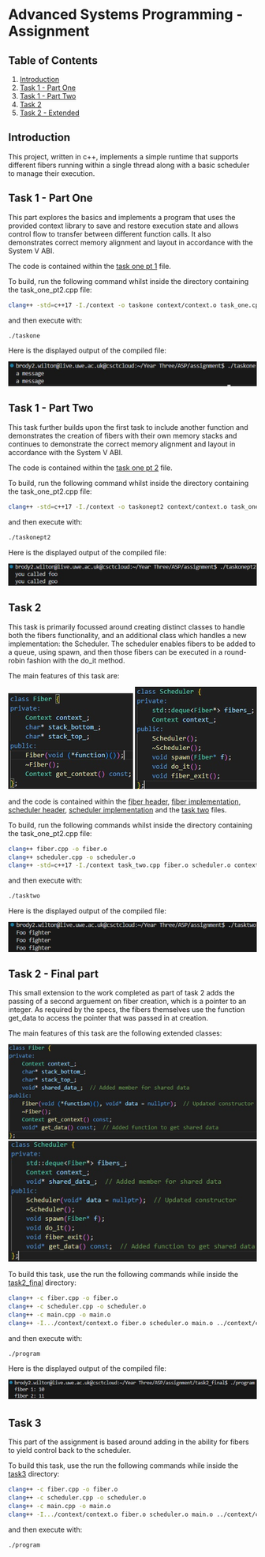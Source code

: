 # Advanced Systems Programming - Assignment

## Table of Contents

1. [Introduction](#introduction)
2. [Task 1 - Part One](#task-1---part-one)
3. [Task 1 - Part Two](#task-1---part-two)
4. [Task 2](#task-2)
5. [Task 2 - Extended](#task-2---final-part)


## Introduction
This project, written in c++, implements a simple runtime that supports different fibers running within a single thread along with a basic scheduler to manage their execution. 

## Task 1 - Part One
This part explores the basics and implements a program that uses the provided context library to save and restore execution state and allows control flow to transfer between different function calls. It also demonstrates correct memory alignment and layout in accordance with the System V ABI.

The code is contained within the [task one pt 1](task_one.cpp) file.

To build, run the following command whilst inside the directory containing the task_one_pt2.cpp file:

```bash
clang++ -std=c++17 -I./context -o taskone context/context.o task_one.cpp
```

and then execute with:

```bash
./taskone
```

Here is the displayed output of the compiled file:

![Task One - Part One Output](screenshots/taskoneoutput.jpg)

## Task 1 - Part Two
This task further builds upon the first task to include another function and demonstrates the creation of fibers with their own memory stacks and continues to demonstrate the correct memory alignment and layout in accordance with the System V ABI.

The code is contained within the [task one pt 2](task_one_pt2.cpp) file.

To build, run the following command whilst inside the directory containing the task_one_pt2.cpp file:

```bash
clang++ -std=c++17 -I./context -o taskonept2 context/context.o task_one_pt2.cpp
```

and then execute with:

```bash
./taskonept2
```

Here is the displayed output of the compiled file:

![Task One - Part Two Output](screenshots/taskonept2output.jpg)

## Task 2
This task is primarily focussed around creating distinct classes to handle both the fibers functionality, and an additional class which handles a new implementation: the Scheduler. The scheduler enables fibers to be added to a queue, using spawn, and then those fibers can be executed in a round-robin fashion with the do_it method.

The main features of this task are:

![fiber class](screenshots/fiber.jpg)
![scheduler class](screenshots/scheduler.jpg)

and the code is contained within the [fiber header](fiber.hpp), [fiber implementation](fiber.cpp), [scheduler header](scheduler.hpp), [scheduler implementation](scheduler.cpp) and the [task two](task_two.cpp) files.

To build, run the following commands whilst inside the directory containing the task_one_pt2.cpp file:

```bash
clang++ fiber.cpp -o fiber.o
clang++ scheduler.cpp -o scheduler.o
clang++ -std=c++17 -I./context task_two.cpp fiber.o scheduler.o context/context.o -o tasktwo
```

and then execute with:

```bash
./tasktwo
```

Here is the displayed output of the compiled file:

![Task Two Output](screenshots/tasktwooutput.jpg)

## Task 2 - Final part
This small extension to the work completed as part of task 2 adds the passing of a second arguement on fiber creation, which is a pointer to an integer. As required by the specs, the fibers themselves use the function get_data to access the pointer that was passed in at creation.

The main features of this task are the following extended classes:

![extended fiber class](screenshots/fiber2.jpg)
![extended scheduler class](screenshots/scheduler2.jpg)

To build this task, use the run the following commands while inside the [task2_final](task2_final/) directory:

```bash
clang++ -c fiber.cpp -o fiber.o
clang++ -c scheduler.cpp -o scheduler.o
clang++ -c main.cpp -o main.o
clang++ -I.../context/context.o fiber.o scheduler.o main.o ../context/context.o -o program
```

and then execute with:

```bash
./program
```

Here is the displayed output of the compiled file:

![Task Two extended output](screenshots/task2finaloutput.jpg)

## Task 3 
This part of the assignment is based around adding in the ability for fibers to yield control back to the scheduler.

To build this task, use the run the following commands while inside the [task3](task3/) directory:

```bash
clang++ -c fiber.cpp -o fiber.o
clang++ -c scheduler.cpp -o scheduler.o
clang++ -c main.cpp -o main.o
clang++ -I.../context/context.o fiber.o scheduler.o main.o ../context/context.o -o program
```

and then execute with:

```bash
./program
```